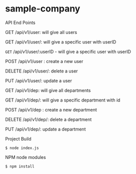 # sample-company

API End Points

GET   /api/v1/user: will give all users 

GET   /api/v1/user/<userID>: will give a specific user with userID

`GET`   /api/v1/user/:userID - will give a specific user with userID

POST  /api/v1/user : create a new user

DELETE  /api/v1/user/<userID>: delete a user
  
PUT   /api/v1/user/<userID>: update a user 
  

GET   /api/v1/dep: will give all departments 

GET   /api/v1/dep/<depID>: will give a specific department with id
  
POST  /api/v1/dep : create a new department

DELETE  /api/v1/dep/<depID>: delete a department
  
PUT   /api/v1/dep/<depID>: update a department 

Project Build

    $ node index.js
  
NPM node modules

    $ npm install
